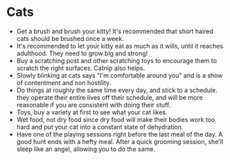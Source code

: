 # Cats

- Get a brush and brush your kitty! It's recommended that short haired cats should be brushed once a week.
- It's recommended to let your kitty eat as much as it wills, until it reaches adulthood. They need to grow big and strong!
- Buy a scratching post and other scratching toys to encourage them to scratch the right surfaces. Catnip also helps.
- Slowly blinking at cats says "I'm comfortable around you" and is a show of contentment and non hostility.
- Do things at roughly the same time every day, and stick to a schedule. they operate their entire lives off their schedule, and will be more reasonable if you are consistent with doing their stuff.
- Toys, buy a variety at first to see what your cat likes.
- Wet food, not dry food since dry food will make their bodies work too hard and put your cat into a constant state of dehydration.
- Have one of the playing sessions right before the last meal of the day. A good hunt ends with a hefty meal. After a quick grooming session, she'll sleep like an angel, allowing you to do the same.
